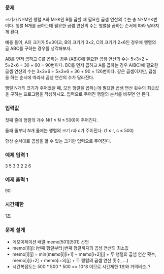 ### 문제
크기가 N×M인 행렬 A와 M×K인 B를 곱할 때 필요한 곱셈 연산의 수는 총 N×M×K번이다.
행렬 N개를 곱하는데 필요한 곱셈 연산의 수는 행렬을 곱하는 순서에 따라 달라지게 된다.

예를 들어, A의 크기가 5×3이고, B의 크기가 3×2, C의 크기가 2×6인 경우에 행렬의 곱 ABC를 구하는 경우를 생각해보자.

AB를 먼저 곱하고 C를 곱하는 경우 (AB)C에 필요한 곱셈 연산의 수는 5×3×2 + 5×2×6 = 30 + 60 = 90번이다.
BC를 먼저 곱하고 A를 곱하는 경우 A(BC)에 필요한 곱셈 연산의 수는 3×2×6 + 5×3×6 = 36 + 90 = 126번이다.
같은 곱셈이지만, 곱셈을 하는 순서에 따라서 곱셈 연산의 수가 달라진다.

행렬 N개의 크기가 주어졌을 때, 모든 행렬을 곱하는데 필요한 곱셈 연산 횟수의 최솟값을 구하는 프로그램을 작성하시오.
입력으로 주어진 행렬의 순서를 바꾸면 안 된다.

### 입력값
첫째 줄에 행렬의 개수 N(1 ≤ N ≤ 500)이 주어진다.

둘째 줄부터 N개 줄에는 행렬의 크기 r과 c가 주어진다. (1 ≤ r, c ≤ 500)

항상 순서대로 곱셈을 할 수 있는 크기만 입력으로 주어진다.

### 예제 입력 1
3
5 3
3 2
2 6

### 예제 출력 1
90

### 시간제한
1초

### 문제 설게
- 메모이제이션 배열 memo[501][501] 선언
- memo[i][j]: i번째 행렬부터 j번째 행렬까지의 곱셈 연산의 최소값
- memo[i][j] = min(memo[i][i+1] + memo[i+2][j] + 두 행렬의 곱셈 연산 횟수, memo[i][i+2] + memo[i+3][j] + 두 행렬의 곱셈 연산 횟수, ...)
- 시간복잡도는 500 * 500 * 500 == 10^8 이므로 시간제한 1초와 거의비슷..?
